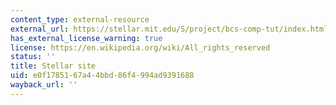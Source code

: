```yaml
---
content_type: external-resource
external_url: https://stellar.mit.edu/S/project/bcs-comp-tut/index.html
has_external_license_warning: true
license: https://en.wikipedia.org/wiki/All_rights_reserved
status: ''
title: Stellar site
uid: e0f17851-67a4-4bbd-86f4-994ad9391688
wayback_url: ''
---
```

